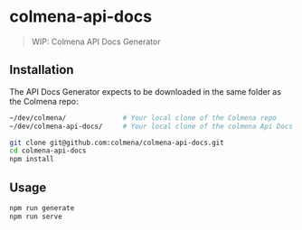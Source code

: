 # colmena-api-docs

> WIP: Colmena API Docs Generator


## Installation

The API Docs Generator expects to be downloaded in the same folder as the Colmena repo:

```bash
~/dev/colmena/              # Your local clone of the Colmena repo
~/dev/colmena-api-docs/     # Your local clone of the colmena Api Docs repo
```

```bash
git clone git@github.com:colmena/colmena-api-docs.git
cd colmena-api-docs
npm install
```

## Usage

```bash
npm run generate
npm run serve
```


